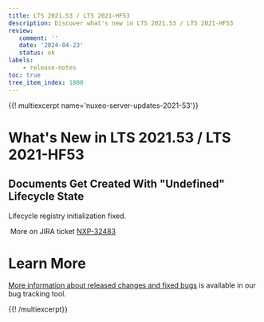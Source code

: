 ```yaml
---
title: LTS 2021.53 / LTS 2021-HF53
description: Discover what's new in LTS 2021.53 / LTS 2021-HF53
review:
   comment: ''
   date: '2024-04-23'
   status: ok
labels:
    - release-notes
toc: true
tree_item_index: 1800
---
```


{{! multiexcerpt name='nuxeo-server-updates-2021-53'}}
# What's New in LTS 2021.53 / LTS 2021-HF53

## Documents Get Created With "Undefined" Lifecycle State


Lifecycle registry initialization fixed.

<i class="fa fa-long-arrow-right" aria-hidden="true"></i>&nbsp;More on JIRA ticket [NXP-32483](https://jira.nuxeo.com/browse/NXP-32483)


# Learn More

[More information about released changes and fixed bugs](https://jira.nuxeo.com/secure/ReleaseNote.jspa?projectId=10011&version=22845) is available in our bug tracking tool.

{{! /multiexcerpt}}
